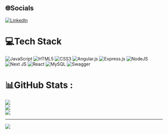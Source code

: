 
## 🌐Socials
[![LinkedIn](https://img.shields.io/badge/LinkedIn-%230077B5.svg?logo=linkedin&logoColor=white)](https://linkedin.com/in/marven-castro-a16784269)

# 💻Tech Stack
![JavaScript](https://img.shields.io/badge/javascript-%23323330.svg?style=flat&logo=javascript&logoColor=%23F7DF1E) ![HTML5](https://img.shields.io/badge/html5-%23E34F26.svg?style=flat&logo=html5&logoColor=white) ![CSS3](https://img.shields.io/badge/css3-%231572B6.svg?style=flat&logo=css3&logoColor=white)  ![Angular.js](https://img.shields.io/badge/angular.js-%23E23237.svg?style=flat&logo=angularjs&logoColor=white) ![Express.js](https://img.shields.io/badge/express.js-%23404d59.svg?style=flat&logo=express&logoColor=%2361DAFB) ![NodeJS](https://img.shields.io/badge/node.js-6DA55F?style=flat&logo=node.js&logoColor=white) ![Next JS](https://img.shields.io/badge/Next-black?style=flat&logo=next.js&logoColor=white) ![React](https://img.shields.io/badge/react-%2320232a.svg?style=flat&logo=react&logoColor=%2361DAFB) ![MySQL](https://img.shields.io/badge/mysql-%2300f.svg?style=flat&logo=mysql&logoColor=white) ![Swagger](https://img.shields.io/badge/-Swagger-%23Clojure?style=flat&logo=swagger&logoColor=white)
# 📊GitHub Stats :
![](https://github-readme-stats.vercel.app/api?username=marvencbss&theme=darcula&hide_border=false&include_all_commits=false&count_private=false)<br/>
![](https://github-readme-streak-stats.herokuapp.com/?user=marvencbss&theme=darcula&hide_border=false)<br/>
![](https://github-readme-stats.vercel.app/api/top-langs/?username=marvencbss&theme=darcula&hide_border=false&include_all_commits=false&count_private=false&layout=compact)

---
[![](https://visitcount.itsvg.in/api?id=marvencbss&icon=0&color=0)](https://visitcount.itsvg.in)
